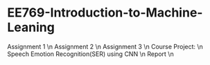# EE769-Introduction-to-Machine-Leaning
Assignment 1 \n
Assignment 2 \n
Assignment 3 \n
Course Project: \n
  Speech Emotion Recognition(SER) using CNN \n
  Report \n
